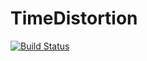# TimeDistortion
[![Build Status](https://travis-ci.org/TinkeringRobert/TimeDistortion.svg?branch=master)](https://travis-ci.org/TinkeringRobert/TimeDistortion)
